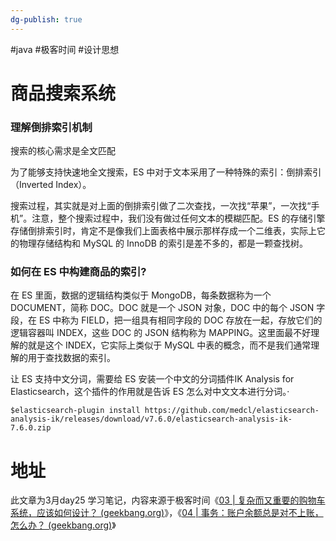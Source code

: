 ```yaml
---
dg-publish: true
---
```


#java #极客时间 #设计思想 

# 商品搜索系统

### 理解倒排索引机制

搜索的核心需求是全文匹配

为了能够支持快速地全文搜索，ES 中对于文本采用了一种特殊的索引：倒排索引（Inverted Index）。

搜索过程，其实就是对上面的倒排索引做了二次查找，一次找“苹果”，一次找“手机”。注意，整个搜索过程中，我们没有做过任何文本的模糊匹配。ES 的存储引擎存储倒排索引时，肯定不是像我们上面表格中展示那样存成一个二维表，实际上它的物理存储结构和 MySQL 的 InnoDB 的索引是差不多的，都是一颗查找树。

### 如何在 ES 中构建商品的索引?

在 ES 里面，数据的逻辑结构类似于 MongoDB，每条数据称为一个 DOCUMENT，简称 DOC。DOC 就是一个 JSON 对象，DOC 中的每个 JSON 字段，在 ES 中称为 FIELD，把一组具有相同字段的 DOC 存放在一起，存放它们的逻辑容器叫 INDEX，这些 DOC 的 JSON 结构称为 MAPPING。这里面最不好理解的就是这个 INDEX，它实际上类似于 MySQL 中表的概念，而不是我们通常理解的用于查找数据的索引。

让 ES 支持中文分词，需要给 ES 安装一个中文的分词插件IK Analysis for Elasticsearch，这个插件的作用就是告诉 ES 怎么对中文文本进行分词。·

```shell
$elasticsearch-plugin install https://github.com/medcl/elasticsearch-analysis-ik/releases/download/v7.6.0/elasticsearch-analysis-ik-7.6.0.zip
```

# 地址

此文章为3月day25 学习笔记，内容来源于极客时间《[03 | 复杂而又重要的购物车系统，应该如何设计？ (geekbang.org)](https://time.geekbang.org/column/article/206061)》，《[04 | 事务：账户余额总是对不上账，怎么办？ (geekbang.org)](https://time.geekbang.org/column/article/206544)》
